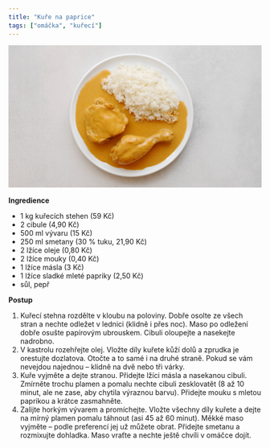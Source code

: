 ```yaml
---
title: "Kuře na paprice"
tags: ["omáčka", "kuřecí"]
---
```


![Kuře na paprice](./images/kureNaPaprice.jpg)

**Ingredience**

- 1 kg kuřecích stehen (59 Kč)
- 2 cibule (4,90 Kč)
- 500 ml vývaru (15 Kč)
- 250 ml smetany (30 % tuku, 21,90 Kč)
- 2 lžíce oleje (0,80 Kč)
- 2 lžíce mouky (0,40 Kč)
- 1 lžíce másla (3 Kč)
- 1 lžíce sladké mleté papriky (2,50 Kč)
- sůl, pepř

**Postup**

1. Kuřecí stehna rozdělte v kloubu na poloviny. Dobře osolte ze všech stran a nechte odležet v lednici (klidně i přes noc). Maso po odležení dobře osušte papírovým ubrouskem. Cibuli oloupejte a nasekejte nadrobno.
2. V kastrolu rozehřejte olej. Vložte díly kuřete kůží dolů a zprudka je orestujte dozlatova. Otočte a to samé i na druhé straně. Pokud se vám nevejdou najednou – klidně na dvě nebo tři várky.
3. Kuře vyjměte a dejte stranou. Přidejte lžíci másla a nasekanou cibuli. Zmírněte trochu plamen a pomalu nechte cibuli zesklovatět (8 až 10 minut, ale ne zase, aby chytila výraznou barvu). Přidejte mouku s mletou paprikou a krátce zasmahněte.
4. Zalijte horkým vývarem a promíchejte. Vložte všechny díly kuřete a dejte na mírný plamen pomalu táhnout (asi 45 až 60 minut). Měkké maso vyjměte – podle preferencí jej už můžete obrat. Přidejte smetanu a rozmixujte dohladka. Maso vraťte a nechte ještě chvíli v omáčce dojít.
